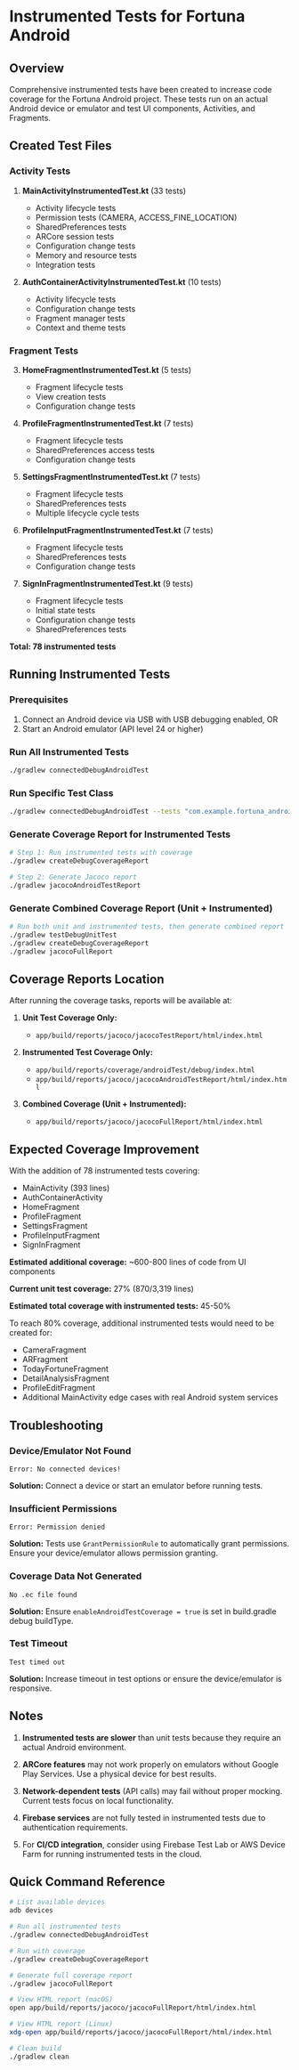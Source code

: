 # Instrumented Tests for Fortuna Android

## Overview
Comprehensive instrumented tests have been created to increase code coverage for the Fortuna Android project. These tests run on an actual Android device or emulator and test UI components, Activities, and Fragments.

## Created Test Files

### Activity Tests
1. **MainActivityInstrumentedTest.kt** (33 tests)
   - Activity lifecycle tests
   - Permission tests (CAMERA, ACCESS_FINE_LOCATION)
   - SharedPreferences tests
   - ARCore session tests
   - Configuration change tests
   - Memory and resource tests
   - Integration tests

2. **AuthContainerActivityInstrumentedTest.kt** (10 tests)
   - Activity lifecycle tests
   - Configuration change tests
   - Fragment manager tests
   - Context and theme tests

### Fragment Tests
3. **HomeFragmentInstrumentedTest.kt** (5 tests)
   - Fragment lifecycle tests
   - View creation tests
   - Configuration change tests

4. **ProfileFragmentInstrumentedTest.kt** (7 tests)
   - Fragment lifecycle tests
   - SharedPreferences access tests
   - Configuration change tests

5. **SettingsFragmentInstrumentedTest.kt** (7 tests)
   - Fragment lifecycle tests
   - SharedPreferences tests
   - Multiple lifecycle cycle tests

6. **ProfileInputFragmentInstrumentedTest.kt** (7 tests)
   - Fragment lifecycle tests
   - SharedPreferences tests
   - Configuration change tests

7. **SignInFragmentInstrumentedTest.kt** (9 tests)
   - Fragment lifecycle tests
   - Initial state tests
   - Configuration change tests
   - SharedPreferences tests

**Total: 78 instrumented tests**

## Running Instrumented Tests

### Prerequisites
1. Connect an Android device via USB with USB debugging enabled, OR
2. Start an Android emulator (API level 24 or higher)

### Run All Instrumented Tests
```bash
./gradlew connectedDebugAndroidTest
```

### Run Specific Test Class
```bash
./gradlew connectedDebugAndroidTest --tests "com.example.fortuna_android.MainActivityInstrumentedTest"
```

### Generate Coverage Report for Instrumented Tests
```bash
# Step 1: Run instrumented tests with coverage
./gradlew createDebugCoverageReport

# Step 2: Generate Jacoco report
./gradlew jacocoAndroidTestReport
```

### Generate Combined Coverage Report (Unit + Instrumented)
```bash
# Run both unit and instrumented tests, then generate combined report
./gradlew testDebugUnitTest
./gradlew createDebugCoverageReport
./gradlew jacocoFullReport
```

## Coverage Reports Location

After running the coverage tasks, reports will be available at:

1. **Unit Test Coverage Only:**
   - `app/build/reports/jacoco/jacocoTestReport/html/index.html`

2. **Instrumented Test Coverage Only:**
   - `app/build/reports/coverage/androidTest/debug/index.html`
   - `app/build/reports/jacoco/jacocoAndroidTestReport/html/index.html`

3. **Combined Coverage (Unit + Instrumented):**
   - `app/build/reports/jacoco/jacocoFullReport/html/index.html`

## Expected Coverage Improvement

With the addition of 78 instrumented tests covering:
- MainActivity (393 lines)
- AuthContainerActivity
- HomeFragment
- ProfileFragment
- SettingsFragment
- ProfileInputFragment
- SignInFragment

**Estimated additional coverage:** ~600-800 lines of code from UI components

**Current unit test coverage:** 27% (870/3,319 lines)

**Estimated total coverage with instrumented tests:** 45-50%

To reach 80% coverage, additional instrumented tests would need to be created for:
- CameraFragment
- ARFragment
- TodayFortuneFragment
- DetailAnalysisFragment
- ProfileEditFragment
- Additional MainActivity edge cases with real Android system services

## Troubleshooting

### Device/Emulator Not Found
```
Error: No connected devices!
```
**Solution:** Connect a device or start an emulator before running tests.

### Insufficient Permissions
```
Error: Permission denied
```
**Solution:** Tests use `GrantPermissionRule` to automatically grant permissions. Ensure your device/emulator allows permission granting.

### Coverage Data Not Generated
```
No .ec file found
```
**Solution:** Ensure `enableAndroidTestCoverage = true` is set in build.gradle debug buildType.

### Test Timeout
```
Test timed out
```
**Solution:** Increase timeout in test options or ensure the device/emulator is responsive.

## Notes

1. **Instrumented tests are slower** than unit tests because they require an actual Android environment.

2. **ARCore features** may not work properly on emulators without Google Play Services. Use a physical device for best results.

3. **Network-dependent tests** (API calls) may fail without proper mocking. Current tests focus on local functionality.

4. **Firebase services** are not fully tested in instrumented tests due to authentication requirements.

5. For **CI/CD integration**, consider using Firebase Test Lab or AWS Device Farm for running instrumented tests in the cloud.

## Quick Command Reference

```bash
# List available devices
adb devices

# Run all instrumented tests
./gradlew connectedDebugAndroidTest

# Run with coverage
./gradlew createDebugCoverageReport

# Generate full coverage report
./gradlew jacocoFullReport

# View HTML report (macOS)
open app/build/reports/jacoco/jacocoFullReport/html/index.html

# View HTML report (Linux)
xdg-open app/build/reports/jacoco/jacocoFullReport/html/index.html

# Clean build
./gradlew clean
```
